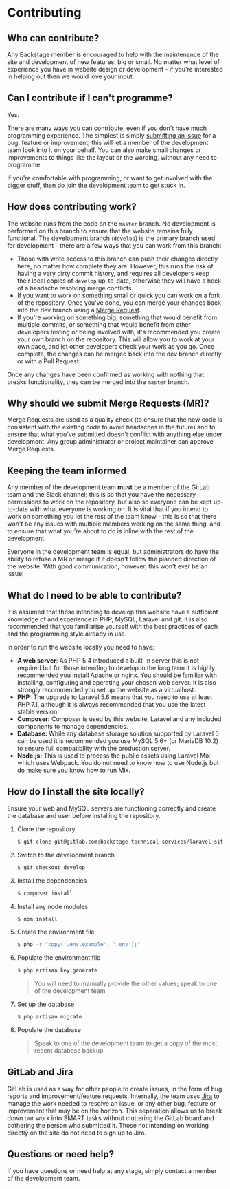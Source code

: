 # Contributing

## Who can contribute?
Any Backstage member is encouraged to help with the maintenance of the site and development of new features, big or small. No matter what level of experience
 you have in website design or development - if you're interested in helping out then we would love your input.

## Can I contribute if I can't programme?
Yes.

There are many ways you can contribute, even if you don't have much programming experience. The simplest is simply
[submitting an issue](https://gitlab.com/backstage-technical-services/laravel-site/issues) for a bug, feature or improvement; this will let a member of the
development team look into it on your behalf. You can also make small changes or improvements to things like the layout or the wording, without any need to
programme.

If you're comfortable with programming, or want to get involved with the bigger stuff, then do join the development team to get stuck in.

## How does contributing work?
The website runs from the code on the `master` branch. No development is performed on this branch to ensure that the website remains fully functional. The
development branch (`develop`) is the primary branch used for development - there are a few ways that you can work from this branch:

* Those with write access to this branch can push their changes directly here, no matter how complete they are. However, this runs the risk of having a very
dirty commit history, and requires all developers keep their local copies of `develop` up-to-date, otherwise they will have a heck of a headache resolving
merge conflicts.
* If you want to work on something small or quick you can work on a fork of the repository. Once you've done, you can merge your changes back into the dev
branch using a [Merge Request](https://gitlab.com/backstage-technical-services/laravel-site/merge_requests/new).
* If you're working on something big, something that would benefit from multiple commits, or something that would benefit from other developers testing or
being involved with, it's recommended you create your own branch on the repository. This will allow you to work at your own pace, and let other developers
check your work as you go. Once complete, the changes can be merged back into the dev branch directly or with a Pull Request.

Once any changes have been confirmed as working with nothing that breaks functionality, they can be merged into the `master` branch.

## Why should we submit Merge Requests (MR)?
Merge Requests are used as a quality check (to ensure that the new code is consistent with the existing code to avoid headaches in the future) and to ensure
that what you've submitted doesn't conflict with anything else under development. Any group administrator or project maintainer can approve Merge Requests.

## Keeping the team informed
Any member of the development team **must** be a member of the GitLab team and the Slack channel; this is so that you have the necessary permissions to work
on the repository, but also so everyone can be kept up-to-date with what everyone is working on. It is vital that if you intend to work on something you let the rest of the team know - this is so that there won't be any issues with multiple members working on the same thing, and to ensure that what you're about to do is inline with the rest of the development.

Everyone in the development team is equal, but administrators do have the ability to refuse a MR or merge if it doesn't follow the planned direction of the website. With good communication, however, this won't ever be an issue!

## What do I need to be able to contribute?
It is assumed that those intending to develop this website have a sufficient knowledge of and experience in PHP, MySQL, Laravel and git. It is also recommended that you familiarise yourself with the best practices of each and the programming style already in use.

In order to run the website locally you need to have:

* **A web server**: As PHP 5.4 introduced a built-in server this is not required but for those intending to develop in the long term it is highly recommended
 you install Apache or nginx. You should be familiar with installing, configuring and operating your chosen web server. It is also strongly recommended you set up the website as a virtualhost.
* **PHP:** The upgrade to Laravel 5.6 means that you need to use at least PHP 7.1, although it is always recommended that you use the latest stable version.
* **Composer:** Composer is used by this website, Laravel and any included components to manage dependencies.
* **Database:** While any database storage solution supported by Laravel 5 can be used it is recommended you use MySQL 5.6+ (or MariaDB 10.2) to ensure full
compatibility with the production server.
* **Node.js:** This is used to process the public assets using Laravel Mix which uses Webpack. You do not need to know how to use Node.js but do make sure you know how to run Mix.

## How do I install the site locally?
Ensure your web and MySQL servers are functioning correctly and create the database and user before installing the repository.

1. Clone the repository

    ```sh
    $ git clone git@gitlab.com:backstage-technical-services/laravel-site.git
    ```

2. Switch to the development branch

    ```sh
    $ git checkout develop
    ```

3. Install the dependencies

    ```sh
    $ composer install
    ```
4. Install any node modules

    ```sh
    $ npm install
    ```
5. Create the environment file

    ```sh
    $ php -r "copy('.env.example', '.env');"
    ```
6. Populate the environment file

    ```sh
    $ php artisan key:generate
    ```
    > You will need to manually provide the other values; speak to one of the development team

7. Set up the database

    ```sh
    $ php artisan migrate
    ```
8. Populate the database

    > Speak to one of the development team to get a copy of the most recent database backup.

## GitLab and Jira
GitLab is used as a way for other people to create issues, in the form of bug reports and improvement/feature requests. Internally, the team uses [Jira](https://jira.bts-crew.com) to manage the work needed to resolve an issue, or any other bug, feature or improvement that may be on the horizon. This separation allows us to break down our work into SMART tasks without cluttering the GitLab board and bothering the person who submitted it. Those not intending on working directly on the site do not need to sign up to Jira.

## Questions or need help?
If you have questions or need help at any stage, simply contact a member of the development team.
